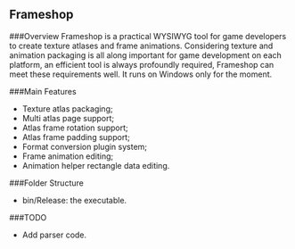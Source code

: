 Frameshop
------------

###Overview
Frameshop is a practical WYSIWYG tool for game developers to create texture atlases and frame animations. Considering texture and animation packaging is all along important for game development on each platform, an efficient tool is always profoundly required, Frameshop can meet these requirements well. It runs on Windows only for the moment.

###Main Features
* Texture atlas packaging;
* Multi atlas page support;
* Atlas frame rotation support;
* Atlas frame padding support;
* Format conversion plugin system;
* Frame animation editing;
* Animation helper rectangle data editing.

###Folder Structure
* bin/Release: the executable.
  
###TODO
* Add parser code.
